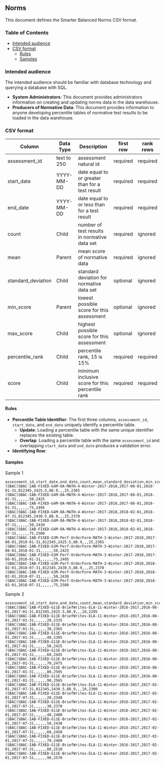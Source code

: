 ## Norms
This document defines the Smarter Balanced Norms CSV format.

### Table of Contents

* [Intended audience](#intended-audience)
* [CSV format](#csv-format)
    * [Rules](#rules)
    * [Samples](#samples)

### Intended audience
The intended audience should be familiar with database technology and querying a database with SQL.
- **System Administrators**: This document provides administrators information on creating and updating norms data in the data warehouse.
- **Producers of Normative Data**: This document provides information to anyone developing percentile tables of normative test results to be loaded in the data warehouse.

### CSV format

| Column              | Data Type       | Description                                       | first row | rank rows |
|---------------------|-----------------|---------------------------------------------------|-----------|-----------|
| assessment_id       | text to 250     | assessment natural id                             | required  | required  |
| start_date          | YYYY-MM-DD      | date equal to or greater than for a test result   | required  | required  |
| end_date            | YYYY-MM-DD      | date equal to or less than for a test result      | required  | required  |
| count               | Child           | number of test results in normative data set      | required  | ignored   |
| mean                | Parent          | mean score of normative data                      | required  | ignored   |
| standard_deviation  | Child           | standard deviation for normative data set         | optional  | ignored   |
| min_score           | Parent          | lowest possible score for this assessment         | optional  | ignored   |
| max_score           | Child           | highest possible score for this assessment        | optional  | ignored   |
| percentile_rank     | Child           | percentile rank, 15 is 15%                        | required  | required  |
| score               | Child           | minimum inclusive score for this percentile rank  | required  | required  |


#### Rules
- **Percentile Table Identifier**: The first three columns, `assessment_id`, `start_date`, and `end_date` uniquely identify a percentile table.
  - **Update**: Loading a percentile table with the same unique identifier replaces the existing table.
  - **Overlap**: Loading a percentile table with the same `assessment_id` and overlapping `start_date` and `end_date` produces a validation error.
- **Identifying Row**: 
                                                                                                                                                                          
#### Samples
Sample 1
```csv
assessment_id,start_date,end_date,count,mean,standard_deviation,min_score,max_score,percentile_rank,score
(SBAC)SBAC-IAB-FIXED-G4M-OA-MATH-4-Winter-2017-2018,2017-08-01,2018-01-31,812345,2425.5,88.9,,,25,2365
(SBAC)SBAC-IAB-FIXED-G4M-OA-MATH-4-Winter-2017-2018,2017-08-01,2018-01-31,,,,,,50,2425
(SBAC)SBAC-IAB-FIXED-G4M-OA-MATH-4-Winter-2017-2018,2017-08-01,2018-01-31,,,,,,75,2495
(SBAC)SBAC-IAB-FIXED-G4M-OA-MATH-4-Winter-2017-2018,2018-02-01,2018-07-31,812345,2430.5,88.9,,,25,2370
(SBAC)SBAC-IAB-FIXED-G4M-OA-MATH-4-Winter-2017-2018,2018-02-01,2018-07-31,,,,,,50,2430
(SBAC)SBAC-IAB-FIXED-G4M-OA-MATH-4-Winter-2017-2018,2018-02-01,2018-07-31,,,,,,75,2500
(SBAC)SBAC-IAB-FIXED-G3M-Perf-OrderForm-MATH-3-Winter-2017-2018,2017-08-01,2018-01-31,812345,2425.5,88.9,,,25,2365
(SBAC)SBAC-IAB-FIXED-G3M-Perf-OrderForm-MATH-3-Winter-2017-2018,2017-08-01,2018-01-31,,,,,,50,2425
(SBAC)SBAC-IAB-FIXED-G3M-Perf-OrderForm-MATH-3-Winter-2017-2018,2017-08-01,2018-01-31,,,,,,75,2495
(SBAC)SBAC-IAB-FIXED-G3M-Perf-OrderForm-MATH-3-Winter-2017-2018,2018-02-01,2018-07-31,812345,2430.5,88.9,,,25,2370
(SBAC)SBAC-IAB-FIXED-G3M-Perf-OrderForm-MATH-3-Winter-2017-2018,2018-02-01,2018-07-31,,,,,,50,2430
(SBAC)SBAC-IAB-FIXED-G3M-Perf-OrderForm-MATH-3-Winter-2017-2018,2018-02-01,2018-07-31,,,,,,75,2500
```

Sample 2
```csv
assessment_id,start_date,end_date,count,mean,standard_deviation,min_score,max_score,percentile_rank,score
(SBAC)SBAC-IAB-FIXED-G11E-BriefWrites-ELA-11-Winter-2016-2017,2016-08-01,2017-01-31,812345,2425.5,88.9,,,10,2295
(SBAC)SBAC-IAB-FIXED-G11E-BriefWrites-ELA-11-Winter-2016-2017,2016-08-01,2017-01-31,,,,,,20,2335
(SBAC)SBAC-IAB-FIXED-G11E-BriefWrites-ELA-11-Winter-2016-2017,2016-08-01,2017-01-31,,,,,,30,2365
(SBAC)SBAC-IAB-FIXED-G11E-BriefWrites-ELA-11-Winter-2016-2017,2016-08-01,2017-01-31,,,,,,40,2395
(SBAC)SBAC-IAB-FIXED-G11E-BriefWrites-ELA-11-Winter-2016-2017,2016-08-01,2017-01-31,,,,,,50,2425
(SBAC)SBAC-IAB-FIXED-G11E-BriefWrites-ELA-11-Winter-2016-2017,2016-08-01,2017-01-31,,,,,,60,2445
(SBAC)SBAC-IAB-FIXED-G11E-BriefWrites-ELA-11-Winter-2016-2017,2016-08-01,2017-01-31,,,,,,70,2475
(SBAC)SBAC-IAB-FIXED-G11E-BriefWrites-ELA-11-Winter-2016-2017,2016-08-01,2017-01-31,,,,,,80,2505
(SBAC)SBAC-IAB-FIXED-G11E-BriefWrites-ELA-11-Winter-2016-2017,2016-08-01,2017-01-31,,,,,,90,2565
(SBAC)SBAC-IAB-FIXED-G11E-BriefWrites-ELA-11-Winter-2016-2017,2017-02-01,2017-07-31,812345,2430.5,88.9,,,10,2300
(SBAC)SBAC-IAB-FIXED-G11E-BriefWrites-ELA-11-Winter-2016-2017,2017-02-01,2017-07-31,,,,,,20,2340
(SBAC)SBAC-IAB-FIXED-G11E-BriefWrites-ELA-11-Winter-2016-2017,2017-02-01,2017-07-31,,,,,,30,2370
(SBAC)SBAC-IAB-FIXED-G11E-BriefWrites-ELA-11-Winter-2016-2017,2017-02-01,2017-07-31,,,,,,40,2400
(SBAC)SBAC-IAB-FIXED-G11E-BriefWrites-ELA-11-Winter-2016-2017,2017-02-01,2017-07-31,,,,,,50,2430
(SBAC)SBAC-IAB-FIXED-G11E-BriefWrites-ELA-11-Winter-2016-2017,2017-02-01,2017-07-31,,,,,,60,2450
(SBAC)SBAC-IAB-FIXED-G11E-BriefWrites-ELA-11-Winter-2016-2017,2017-02-01,2017-07-31,,,,,,70,2480
(SBAC)SBAC-IAB-FIXED-G11E-BriefWrites-ELA-11-Winter-2016-2017,2017-02-01,2017-07-31,,,,,,80,2510
(SBAC)SBAC-IAB-FIXED-G11E-BriefWrites-ELA-11-Winter-2016-2017,2017-02-01,2017-07-31,,,,,,90,2570
```